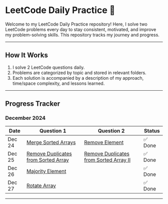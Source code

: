 # LeetCode Daily Practice 🚀

Welcome to my LeetCode Daily Practice repository! Here, I solve two LeetCode problems every day to stay consistent, motivated, and improve my problem-solving skills. This repository tracks my journey and progress.

---

## **How It Works**
1. I solve 2 LeetCode questions daily.
2. Problems are categorized by topic and stored in relevant folders.
3. Each solution is accompanied by a description of my approach, time/space complexity, and lessons learned.

---

## **Progress Tracker**

### **December 2024**
| Date       | Question 1                               | Question 2                                | Status    |
|------------|------------------------------------------|-------------------------------------------|-----------|
| Dec 24     | [Merge Sorted Arrays](https://leetcode.com/problems/merge-sorted-array/) | [Remove Element](https://leetcode.com/problems/remove-element/) | ✅ Done |
| Dec 25     | [Remove Duplicates from Sorted Array](https://leetcode.com/problems/remove-duplicates-from-sorted-array/) | [Remove Duplicates from Sorted Array II](https://leetcode.com/problems/remove-duplicates-from-sorted-array-ii/) | ✅ Done |
| Dec 26     | [Majority Element](https://leetcode.com/problems/majority-element/) |  | ✅ Done |
| Dec 27     | [Rotate Array](https://leetcode.com/problems/rotate-array/) |  | ✅ Done |

---


